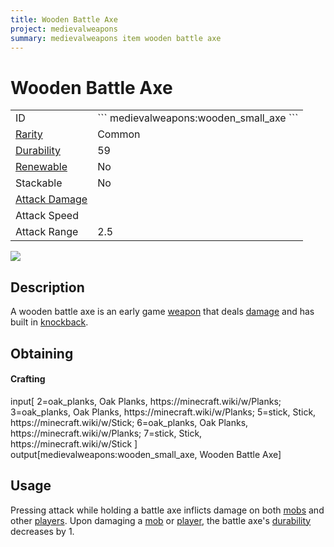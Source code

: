 ```yaml
---
title: Wooden Battle Axe
project: medievalweapons
summary: medievalweapons item wooden battle axe
---
```

# Wooden Battle Axe
<div class="main_table">
<div class="left_main_table">
<table class="left_table">
    <tbody>
        <tr>
            <td class="first-column">ID</td>
            <td class="second-column">
            ```
            medievalweapons:wooden_small_axe
            ```
            </td>
        </tr>
        <tr id="linear-top">
            <td class="first-column"><a href="https://minecraft.wiki/w/Rarity" target="_blank">Rarity</a></td>
            <td class="second-column">Common</td>
        </tr>
        <tr id="linear-top">
            <td class="first-column"><a href="https://minecraft.wiki/w/Durability" target="_blank">Durability</a></td>
            <td class="second-column">59</td>
        </tr>
        <tr id="linear-top">
            <td class="first-column"><a href="https://minecraft.wiki/w/Renewable_resource" target="_blank">Renewable</a></td>
            <td class="second-column">No</td>
        </tr>
        <tr id="linear-top">
            <td class="first-column">Stackable</td>
            <td class="second-column">No</td>
        </tr>
        <tr id="linear-top">
            <td class="first-column"><a href="https://minecraft.wiki/w/Damage" target="_blank">Attack Damage</a></td>
            <td class="second-column icon-element" icon-count="6" icon-id="melee" icon-exclusive></td>
        </tr>
        <tr id="linear-top">
            <td class="first-column">Attack Speed</td>
            <td class="second-column icon-element" icon-count="1.1" icon-id="melee_speed" icon-exclusive></td>
        </tr>
        <tr id="linear-top">
            <td class="first-column">Attack Range</td>
            <td class="second-column">2.5</td>
        </tr>
    </tbody>
</table>
</div>
    <img src="/wiki/assets/medievalweapons/items/wooden_small_axe.png" loading="lazy" class="right_img_table"/>
</div>

## Description
A wooden battle axe is an early game [weapon](https://minecraft.wiki/w/Weapon) that deals [damage](https://minecraft.wiki/w/Damage) and has built in [knockback](https://minecraft.wiki/w/Knockback).

## Obtaining
#### Crafting
<div id="crafting-table">
<div class="crafting-element" crafting-type="vanilla_crafting">
input[
    2=oak_planks, Oak Planks, https://minecraft.wiki/w/Planks;
    3=oak_planks, Oak Planks, https://minecraft.wiki/w/Planks;
    5=stick, Stick, https://minecraft.wiki/w/Stick;
    6=oak_planks, Oak Planks, https://minecraft.wiki/w/Planks;
    7=stick, Stick, https://minecraft.wiki/w/Stick
]
output[medievalweapons:wooden_small_axe, Wooden Battle Axe]
</div>
</div>

## Usage
Pressing attack while holding a battle axe inflicts damage on both [mobs](https://minecraft.wiki/w/Mob) and other [players](https://minecraft.wiki/w/Player). Upon damaging a [mob](https://minecraft.wiki/w/Mob) or [player](https://minecraft.wiki/w/Player), the battle axe's [durability](https://minecraft.wiki/w/Durability) decreases by 1.
